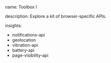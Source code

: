 name: Toolbox I

description: Explore a kit of browser-specific APIs.

insights:
  - notifications-api
  - geolocation
  - vibration-api
  - battery-api
  - page-visibility-api
